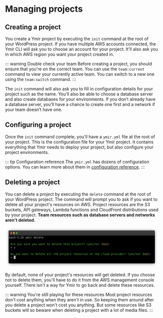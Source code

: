 # Managing projects

## Creating a project

You create a Ymir project by executing the `init` command at the root of your WordPress project. If you have multiple AWS accounts connected, the Ymir CLI will ask you to choose an account for your project. It'll also ask you in which AWS region you want your project created in.

::: warning Double check your team
Before creating a project, you should ensure that you're on the correct team. You can use the `team:current` command to view your currently active team. You can switch to a new one using the `team:switch` command.
:::

The `init` command will also ask you to fill in configuration details for your project such as the name. You’ll also be able to choose a database server and also create databases for your environments. If you don’t already have a database server, you’ll have a chance to create one first and a network if your team doesn’t have one.

## Configuring a project

Once the `init` command complete, you'll have a `ymir.yml` file at the root of your project. This is the configuration file for your Ymir project. It contains everything that Ymir needs to deploy your project, but also configure your project environments.

::: tip Configuration reference
The `ymir.yml` has dozens of configuration options. You can learn more about them in [configuration reference][1].
:::

## Deleting a project

You can delete a project by executing the `delete` command at the root of your WordPress project. The command will prompt you to ask if you want to delete all your project's resources on AWS. Project resources are the S3 buckets, API gateways, Lambda functions and CloudFront distributions used by your project. **Team resources such as database servers and networks aren't deleted.**

![delete command](../../images/delete-command.png)

By default, none of your project's resources will get deleted. If you choose not to delete them, you'll have to do it from the AWS management console yourself. There isn't a way for Ymir to go back and delete these resources.

::: warning You're still playing for these resources
Most project resources don't cost anything when they aren't in use. So keeping them around after you delete a project won't cost you anything. But some resources like S3 buckets will so beware when deleting a project with a lot of media files.
:::


[1]: ../reference/configuration.md
